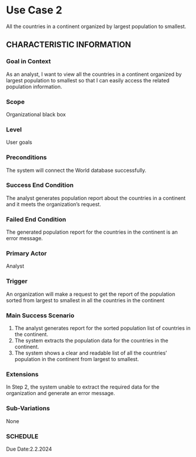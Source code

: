 # Use Case 2
All the countries in a continent organized by largest population to smallest.
## CHARACTERISTIC INFORMATION
### Goal in Context
As an analyst, I want to view all the countries in a continent organized by largest population to smallest so that I can easily access the related population information.
### Scope
Organizational black box
### Level
User goals
### Preconditions
The system will connect the World database successfully.
### Success End Condition
The analyst generates population report about the countries in a continent and it meets the organization’s request.
### Failed End Condition
The generated population report for the countries in the continent is an error message.
### Primary Actor
Analyst
### Trigger
An organization will make a request to get the report of the population sorted from largest to smallest in all the countries in the continent
### Main Success Scenario
1.  The analyst generates report for the sorted population list of countries in the continent.
2.  The system extracts the population data for the countries in the continent.
3.  The system shows a clear and readable list of all the countries’ population in the continent from largest to smallest.
### Extensions
In Step 2, the system unable to extract the required data for the organization and generate an error message.
### Sub-Variations
None
### SCHEDULE
Due Date:2.2.2024
